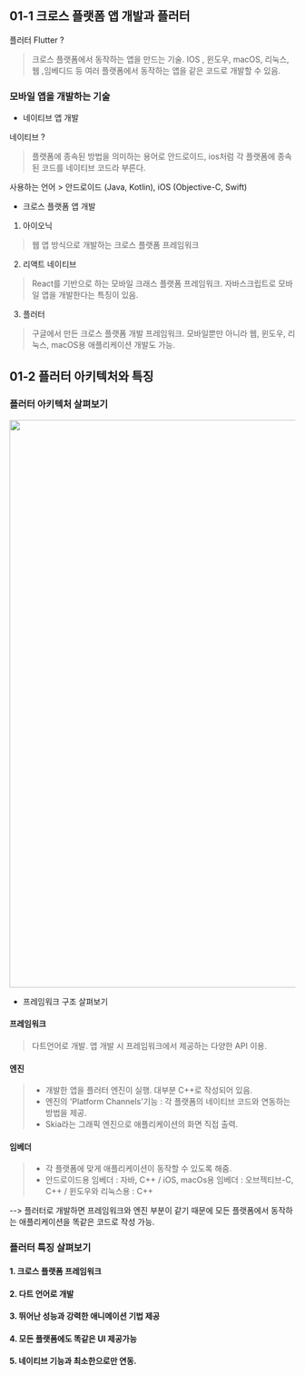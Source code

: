 ## 01-1 크로스 플랫폼 앱 개발과 플러터

플러터 Flutter ?
> 크로스 플랫폼에서 동작하는 앱을 만드는 기술.
> IOS , 윈도우, macOS, 리눅스, 웹 ,임베디드 등 여러 플랫폼에서 동작하는 앱을 같은 코드로 개발할 수 있음.

### 모바일 앱을 개발하는 기술

- 네이티브 앱 개발 

네이티브 ? 
>플랫폼에 종속된 방법을 의미하는 용어로 안드로이드, ios처럼 각 플랫폼에 종속된 코드를 네이티브 코드라 부른다.

사용하는 언어 > 안드로이드 (Java, Kotlin), iOS (Objective-C, Swift)

- 크로스 플랫폼 앱 개발

1) 아이오닉
> 웹 앱 방식으로 개발하는 크로스 플랫폼 프레임워크 

2) 리액트 네이티브 
> React를 기반으로 하는 모바일 크래스 플랫폼 프레임워크. 자바스크립트로 모바일 앱을 개발한다는 특징이 있음.

3) 플러터
> 구글에서 만든 크로스 플랫폼 개발 프레임워크. 모바일뿐만 아니라 웹, 윈도우, 리눅스, macOS용 애플리케이션 개발도 가능.

## 01-2 플러터 아키텍처와 특징

### 플러터 아키텍처 살펴보기

<img src="https://github.com/park-chaerin/chaerin-study/assets/70634789/5fe06f21-1a93-468c-9855-8e9e983cad2c" width="1000">

+ 프레임워크 구조 살펴보기

#### 프레임워크 
> 다트언어로 개발. 앱 개발 시 프레임워크에서 제공하는 다양한 API 이용.
#### 엔진 
> - 개발한 앱을 플러터 엔진이 실행. 대부분 C++로 작성되어 있음. 
> - 엔진의 'Platform Channels'기능 : 각 플랫폼의 네이티브 코드와 연동하는 방법을 제공.
> - Skia라는 그래픽 엔진으로 애플리케이션의 화면 직접 출력.
#### 임베더 
> - 각 플랫폼에 맞게 애플리케이션이 동작할 수 있도록 해줌.
> - 안드로이드용 임베더 : 자바, C++ / iOS, macOs용 임베더 : 오브젝티브-C, C++ / 윈도우와 리눅스용 : C++

--> 플러터로 개발하면 프레임워크와 엔진 부분이 같기 때문에 모든 플랫폼에서 동작하는 애플리케이션을 똑같은 코드로 작성 가능.
   
### 플러터 특징 살펴보기
#### 1. 크로스 플랫폼 프레임워크
#### 2. 다트 언어로 개발
#### 3. 뛰어난 성능과 강력한 애니메이션 기법 제공
#### 4. 모든 플랫폼에도 똑같은 UI 제공가능 
#### 5. 네이티브 기능과 최소한으로만 연동.
